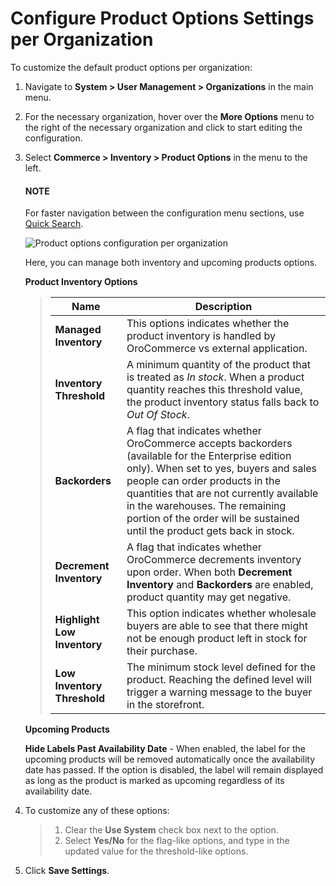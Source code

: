 <a id="sys-conf-commerce-inventory-product-options-organization"></a>

# Configure Product Options Settings per Organization

To customize the default product options per organization:

1. Navigate to **System > User Management > Organizations** in the main menu.
2. For the necessary organization, hover over the <i class="fa fa-ellipsis-h fa-lg" aria-hidden="true"></i> **More Options** menu to the right of the necessary organization and click <i class="fas fa-cog" aria-hidden="true"></i> to start editing the configuration.
3. Select **Commerce > Inventory > Product Options** in the menu to the left.

   #### NOTE
   For faster navigation between the configuration menu sections, use [Quick Search](../../../../../configuration/quick-search.md#user-guide-system-configuration-quick-search).

   ![Product options configuration per organization](user/img/system/user_management/org_configuration/inventory/product_options_org.png)

   Here, you can manage both inventory and upcoming products options.

   **Product Inventory Options**
   > | Name                        | Description                                                                                                                                                                                                                                                                                                                            |
   > |-----------------------------|----------------------------------------------------------------------------------------------------------------------------------------------------------------------------------------------------------------------------------------------------------------------------------------------------------------------------------------|
   > | **Managed Inventory**       | This options indicates whether the product inventory is handled by OroCommerce vs external application.                                                                                                                                                                                                                                |
   > | **Inventory Threshold**     | A minimum quantity of the product that is treated as *In stock*. When a product quantity reaches this threshold value, the product inventory status falls back to *Out Of Stock*.                                                                                                                                                      |
   > | **Backorders**              | A flag that indicates whether OroCommerce accepts backorders (available for the Enterprise edition only). When set to yes, buyers and sales people can order products in the quantities that are not currently available in the warehouses. The remaining portion of the order will be sustained until the product gets back in stock. |
   > | **Decrement Inventory**     | A flag that indicates whether OroCommerce decrements inventory upon order. When both **Decrement Inventory** and **Backorders** are enabled, product quantity may get negative.                                                                                                                                                        |
   > | **Highlight Low Inventory** | This option indicates whether wholesale buyers are able to see that there might not be enough product left in stock for their purchase.                                                                                                                                                                                                |
   > | **Low Inventory Threshold** | The minimum stock level defined for the product. Reaching the defined level will trigger a warning message to the buyer in the storefront.                                                                                                                                                                                             |

   **Upcoming Products**

   **Hide Labels Past Availability Date** - When enabled, the label for the upcoming products will be removed automatically once the availability date has passed. If the option is disabled, the label will remain displayed as long as the product is marked as upcoming regardless of its availability date.
4. To customize any of these options:
   > 1. Clear the **Use System** check box next to the option.
   > 2. Select **Yes/No** for the flag-like options, and type in the updated value for the threshold-like options.
5. Click **Save Settings**.

<!-- finish -->
<!-- fa-bars = fa-navicon -->
<!-- Ic Tiles is used as Set As Default in saved views, and as tiles in display layout options -->
<!-- IcPencil refers to Rename in Commerce and Inline Editing in CRM -->
<!-- Check mark in the square. -->
<!-- SortDesc is also used as drop-down arrow -->
